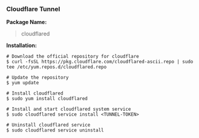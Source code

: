 ### Cloudflare Tunnel  
**Package Name:**  
>cloudflared  

**Installation:**
```shell
# Download the official repository for cloudflare
$ curl -fsSL https://pkg.cloudflare.com/cloudflared-ascii.repo | sudo tee /etc/yum.repos.d/cloudflared.repo 

# Update the repository
$ yum update

# Install cloudflared
$ sudo yum install cloudflared

# Install and start cloudflared system service
$ sudo cloudflared service install <TUNNEL-TOKEN>

# Uninstall cloudflared service
$ sudo cloudflared service uninstall
```